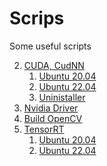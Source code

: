 # Scrips
Some useful scripts

2. <a href="https://github.com/younes-mirinezhad/Scrips/tree/main/Cuda_CudNN">CUDA, CudNN</a>
    1. <a href="https://github.com/younes-mirinezhad/Scrips/tree/main/Cuda_CudNN/Ubuntu_20.04">Ubuntu 20.04</a>
    2. <a href="https://github.com/younes-mirinezhad/Scrips/tree/main/Cuda_CudNN/Ubuntu_22.04">Ubuntu 22.04</a>
    3. <a href="https://github.com/younes-mirinezhad/Scrips/tree/main/Cuda_CudNN/UnInstaller">Uninistaller</a>
1. <a href="https://github.com/younes-mirinezhad/Scrips/tree/main/Nvidia_Driver">Nvidia Driver</a>
1. <a href="https://github.com/younes-mirinezhad/Scrips/tree/main/OpenCV">Build OpenCV</a>
3. <a href="https://github.com/younes-mirinezhad/Scrips/tree/main/TensorRT">TensorRT</a>
    1. <a href="https://github.com/younes-mirinezhad/Scrips/tree/main/TensorRT/Ubuntu_20.04">Ubuntu 20.04</a>
    2. <a href="https://github.com/younes-mirinezhad/Scrips/tree/main/TensorRT/Ubuntu_22.04">Ubuntu 22.04</a>
